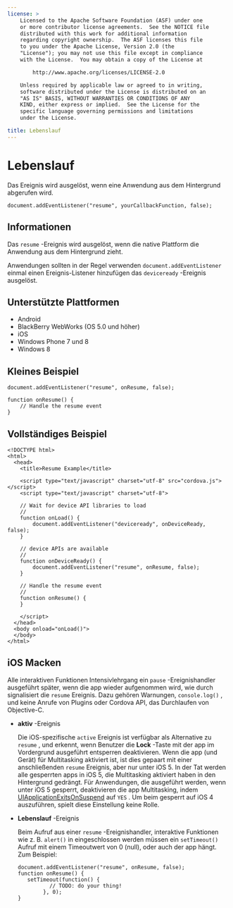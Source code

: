 ```yaml
---
license: >
    Licensed to the Apache Software Foundation (ASF) under one
    or more contributor license agreements.  See the NOTICE file
    distributed with this work for additional information
    regarding copyright ownership.  The ASF licenses this file
    to you under the Apache License, Version 2.0 (the
    "License"); you may not use this file except in compliance
    with the License.  You may obtain a copy of the License at

        http://www.apache.org/licenses/LICENSE-2.0

    Unless required by applicable law or agreed to in writing,
    software distributed under the License is distributed on an
    "AS IS" BASIS, WITHOUT WARRANTIES OR CONDITIONS OF ANY
    KIND, either express or implied.  See the License for the
    specific language governing permissions and limitations
    under the License.

title: Lebenslauf
---
```


# Lebenslauf

Das Ereignis wird ausgelöst, wenn eine Anwendung aus dem Hintergrund abgerufen wird.

    document.addEventListener("resume", yourCallbackFunction, false);
    

## Informationen

Das `resume` -Ereignis wird ausgelöst, wenn die native Plattform die Anwendung aus dem Hintergrund zieht.

Anwendungen sollten in der Regel verwenden `document.addEventListener` einmal einen Ereignis-Listener hinzufügen das `deviceready` -Ereignis ausgelöst.

## Unterstützte Plattformen

*   Android
*   BlackBerry WebWorks (OS 5.0 und höher)
*   iOS
*   Windows Phone 7 und 8
*   Windows 8

## Kleines Beispiel

    document.addEventListener("resume", onResume, false);
    
    function onResume() {
        // Handle the resume event
    }
    

## Vollständiges Beispiel

    <!DOCTYPE html>
    <html>
      <head>
        <title>Resume Example</title>
    
        <script type="text/javascript" charset="utf-8" src="cordova.js"></script>
        <script type="text/javascript" charset="utf-8">
    
        // Wait for device API libraries to load
        //
        function onLoad() {
            document.addEventListener("deviceready", onDeviceReady, false);
        }
    
        // device APIs are available
        //
        function onDeviceReady() {
            document.addEventListener("resume", onResume, false);
        }
    
        // Handle the resume event
        //
        function onResume() {
        }
    
        </script>
      </head>
      <body onload="onLoad()">
      </body>
    </html>
    

## iOS Macken

Alle interaktiven Funktionen Intensivlehrgang ein `pause` -Ereignishandler ausgeführt später, wenn die app wieder aufgenommen wird, wie durch signalisiert die `resume` Ereignis. Dazu gehören Warnungen, `console.log()` , und keine Anrufe von Plugins oder Cordova API, das Durchlaufen von Objective-C.

*   **aktiv** -Ereignis
    
    Die iOS-spezifische `active` Ereignis ist verfügbar als Alternative zu `resume` , und erkennt, wenn Benutzer die **Lock** -Taste mit der app im Vordergrund ausgeführt entsperren deaktivieren. Wenn die app (und Gerät) für Multitasking aktiviert ist, ist dies gepaart mit einer anschließenden `resume` Ereignis, aber nur unter iOS 5. In der Tat werden alle gesperrten apps in iOS 5, die Multitasking aktiviert haben in den Hintergrund gedrängt. Für Anwendungen, die ausgeführt werden, wenn unter iOS 5 gesperrt, deaktivieren die app Multitasking, indem [UIApplicationExitsOnSuspend][1] auf `YES` . Um beim gesperrt auf iOS 4 auszuführen, spielt diese Einstellung keine Rolle.

*   **Lebenslauf** -Ereignis
    
    Beim Aufruf aus einer `resume` -Ereignishandler, interaktive Funktionen wie z. B. `alert()` in eingeschlossen werden müssen ein `setTimeout()` Aufruf mit einem Timeoutwert von 0 (null), oder auch der app hängt. Zum Beispiel:
    
        document.addEventListener("resume", onResume, false);
        function onResume() {
           setTimeout(function() {
                  // TODO: do your thing!
                }, 0);
        }
        

 [1]: http://developer.apple.com/library/ios/#documentation/general/Reference/InfoPlistKeyReference/Articles/iPhoneOSKeys.html